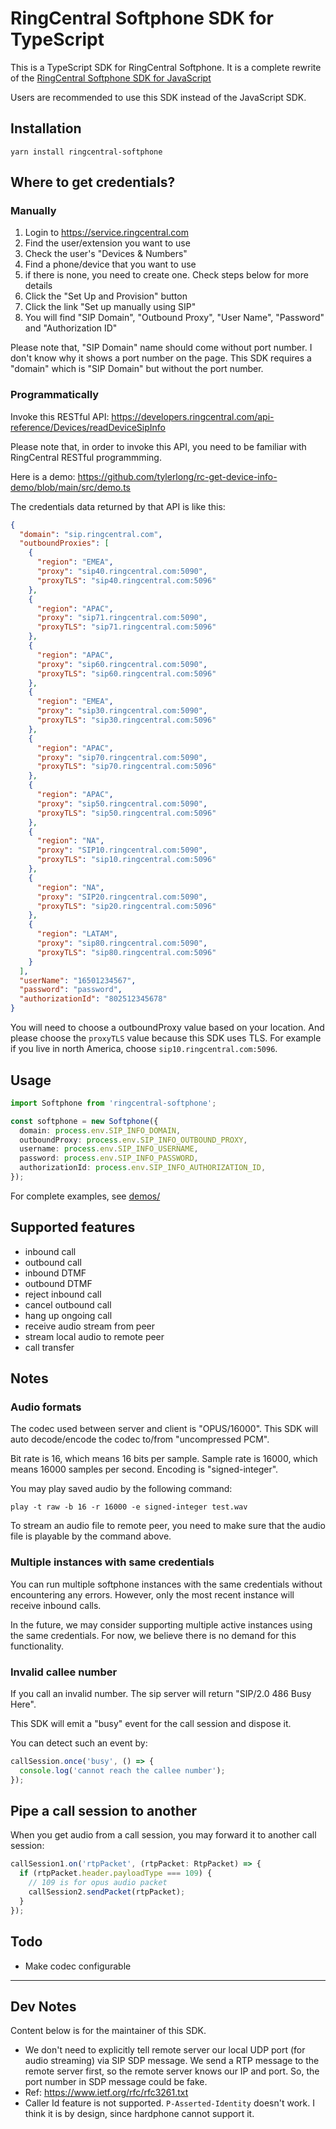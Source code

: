 # RingCentral Softphone SDK for TypeScript

This is a TypeScript SDK for RingCentral Softphone. It is a complete rewrite of the [RingCentral Softphone SDK for JavaScript](https://github.com/ringcentral/ringcentral-softphone-js)

Users are recommended to use this SDK instead of the JavaScript SDK.

## Installation

```
yarn install ringcentral-softphone
```

## Where to get credentials?

### Manually

1. Login to https://service.ringcentral.com
2. Find the user/extension you want to use
3. Check the user's "Devices & Numbers"
4. Find a phone/device that you want to use
5. if there is none, you need to create one. Check steps below for more details
6. Click the "Set Up and Provision" button
7. Click the link "Set up manually using SIP"
8. You will find "SIP Domain", "Outbound Proxy", "User Name", "Password" and "Authorization ID"

Please note that, "SIP Domain" name should come without port number. I don't know why it shows a port number on the page.
This SDK requires a "domain" which is "SIP Domain" but without the port number.

### Programmatically

Invoke this RESTful API: https://developers.ringcentral.com/api-reference/Devices/readDeviceSipInfo

Please note that, in order to invoke this API, you need to be familiar with RingCentral RESTful programmming.

Here is a demo: https://github.com/tylerlong/rc-get-device-info-demo/blob/main/src/demo.ts

The credentials data returned by that API is like this:

```json
{
  "domain": "sip.ringcentral.com",
  "outboundProxies": [
    {
      "region": "EMEA",
      "proxy": "sip40.ringcentral.com:5090",
      "proxyTLS": "sip40.ringcentral.com:5096"
    },
    {
      "region": "APAC",
      "proxy": "sip71.ringcentral.com:5090",
      "proxyTLS": "sip71.ringcentral.com:5096"
    },
    {
      "region": "APAC",
      "proxy": "sip60.ringcentral.com:5090",
      "proxyTLS": "sip60.ringcentral.com:5096"
    },
    {
      "region": "EMEA",
      "proxy": "sip30.ringcentral.com:5090",
      "proxyTLS": "sip30.ringcentral.com:5096"
    },
    {
      "region": "APAC",
      "proxy": "sip70.ringcentral.com:5090",
      "proxyTLS": "sip70.ringcentral.com:5096"
    },
    {
      "region": "APAC",
      "proxy": "sip50.ringcentral.com:5090",
      "proxyTLS": "sip50.ringcentral.com:5096"
    },
    {
      "region": "NA",
      "proxy": "SIP10.ringcentral.com:5090",
      "proxyTLS": "sip10.ringcentral.com:5096"
    },
    {
      "region": "NA",
      "proxy": "SIP20.ringcentral.com:5090",
      "proxyTLS": "sip20.ringcentral.com:5096"
    },
    {
      "region": "LATAM",
      "proxy": "sip80.ringcentral.com:5090",
      "proxyTLS": "sip80.ringcentral.com:5096"
    }
  ],
  "userName": "16501234567",
  "password": "password",
  "authorizationId": "802512345678"
}
```

You will need to choose a outboundProxy value based on your location.
And please choose the `proxyTLS` value because this SDK uses TLS.
For example if you live in north America, choose `sip10.ringcentral.com:5096`.

## Usage

```ts
import Softphone from 'ringcentral-softphone';

const softphone = new Softphone({
  domain: process.env.SIP_INFO_DOMAIN,
  outboundProxy: process.env.SIP_INFO_OUTBOUND_PROXY,
  username: process.env.SIP_INFO_USERNAME,
  password: process.env.SIP_INFO_PASSWORD,
  authorizationId: process.env.SIP_INFO_AUTHORIZATION_ID,
});
```

For complete examples, see [demos/](demos/)

## Supported features

- inbound call
- outbound call
- inbound DTMF
- outbound DTMF
- reject inbound call
- cancel outbound call
- hang up ongoing call
- receive audio stream from peer
- stream local audio to remote peer
- call transfer

## Notes

### Audio formats

The codec used between server and client is "OPUS/16000".
This SDK will auto decode/encode the codec to/from "uncompressed PCM".

Bit rate is 16, which means 16 bits per sample.
Sample rate is 16000, which means 16000 samples per second.
Encoding is "signed-integer".

You may play saved audio by the following command:

```
play -t raw -b 16 -r 16000 -e signed-integer test.wav
```

To stream an audio file to remote peer, you need to make sure that the audio file is playable by the command above.

### Multiple instances with same credentials

You can run multiple softphone instances with the same credentials without encountering any errors. However, only the most recent instance will receive inbound calls.

In the future, we may consider supporting multiple active instances using the same credentials. For now, we believe there is no demand for this functionality.

### Invalid callee number

If you call an invalid number. The sip server will return "SIP/2.0 486 Busy Here".

This SDK will emit a "busy" event for the call session and dispose it.

You can detect such an event by:

```ts
callSession.once('busy', () => {
  console.log('cannot reach the callee number');
});
```

## Pipe a call session to another

When you get audio from a call session, you may forward it to another call session:

```ts
callSession1.on('rtpPacket', (rtpPacket: RtpPacket) => {
  if (rtpPacket.header.payloadType === 109) {
    // 109 is for opus audio packet
    callSession2.sendPacket(rtpPacket);
  }
});
```

## Todo

- Make codec configurable

---

## Dev Notes

Content below is for the maintainer of this SDK.

- We don't need to explicitly tell remote server our local UDP port (for audio streaming) via SIP SDP message. We send a RTP message to the remote server first, so the remote server knows our IP and port. So, the port number in SDP message could be fake.
- Ref: https://www.ietf.org/rfc/rfc3261.txt
- Caller Id feature is not supported. `P-Asserted-Identity` doesn't work. I think it is by design, since hardphone cannot support it.
